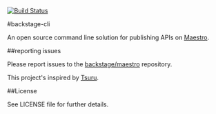 [![Build Status](https://travis-ci.org/backstage/backstage-cli.png?branch=master)](https://travis-ci.org/backstage/backstage-cli)

#backstage-cli

An open source command line solution for publishing APIs on [Maestro](https://github.com/backstage/maestro).

##reporting issues

Please report issues to the
[backstage/maestro](https://github.com/backstage/maestro/issues) repository.

This project's inspired by [Tsuru](https://github.com/tsuru/tsuru).

##License

See LICENSE file for further details.
